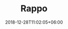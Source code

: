 ---
title: "Rappo"
date: 2018-12-28T11:02:05+06:00 
# type don't remove or customize
type : "docs"
---